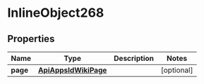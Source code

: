 

# InlineObject268

## Properties

Name | Type | Description | Notes
------------ | ------------- | ------------- | -------------
**page** | [**ApiAppsIdWikiPage**](ApiAppsIdWikiPage.md) |  |  [optional]



